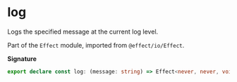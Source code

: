 # log

Logs the specified message at the current log level.

Part of the `Effect` module, imported from `@effect/io/Effect`.

**Signature**

```ts
export declare const log: (message: string) => Effect<never, never, void>
```
